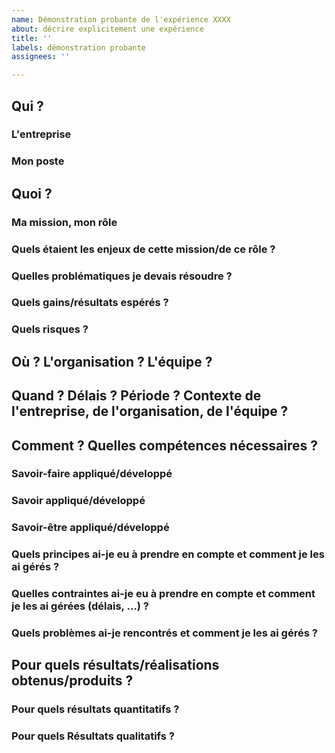 ```yaml
---
name: Démonstration probante de l'expérience XXXX
about: décrire explicitement une expérience
title: ''
labels: démonstration probante
assignees: ''

---
```


## Qui ?

### L'entreprise

### Mon poste

## Quoi ?

### Ma mission, mon rôle

### Quels étaient les enjeux de cette mission/de ce rôle ?	

### Quelles problématiques je devais résoudre ?

### Quels gains/résultats espérés ?

### Quels risques ?

## Où ? L'organisation ? L'équipe ?


## Quand ? Délais ? Période ? Contexte de l'entreprise, de l'organisation, de l'équipe ?


## Comment ? Quelles compétences nécessaires ?	


### Savoir-faire appliqué/développé

### Savoir appliqué/développé

### Savoir-être appliqué/développé

### Quels principes ai-je eu à prendre en compte et comment je les ai gérés ?	

### Quelles contraintes ai-je eu à prendre en compte et comment je les ai gérées (délais, …) ?	

### Quels problèmes ai-je rencontrés et comment je les ai gérés ?	

## Pour quels résultats/réalisations obtenus/produits ?	

### Pour quels résultats quantitatifs ?

### Pour quels Résultats qualitatifs ?

